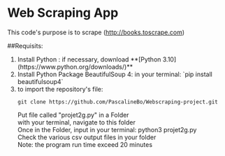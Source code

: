 # Web Scraping App
This code's purpose is to scrape (http://books.toscrape.com)

##Requisits: 
<ol>
  <li> Install Python : if necessary, download **[Python 3.10](https://www.python.org/downloads/)** </li>
  <li> Install Python Package BeautifulSoup 4: in your terminal:
    `pip install beautifulsoup4`  </li>

  <li> to import the repository's file:

`git clone https://github.com/PascalineBo/Webscraping-project.git`</li>
  Put file called "projet2g.py" in a Folder  
with your terminal, navigate to this folder  
Once in the Folder, input in your terminal: python3 projet2g.py  
Check the various csv output files in your folder  
Note: the program run time exceed 20 minutes  

